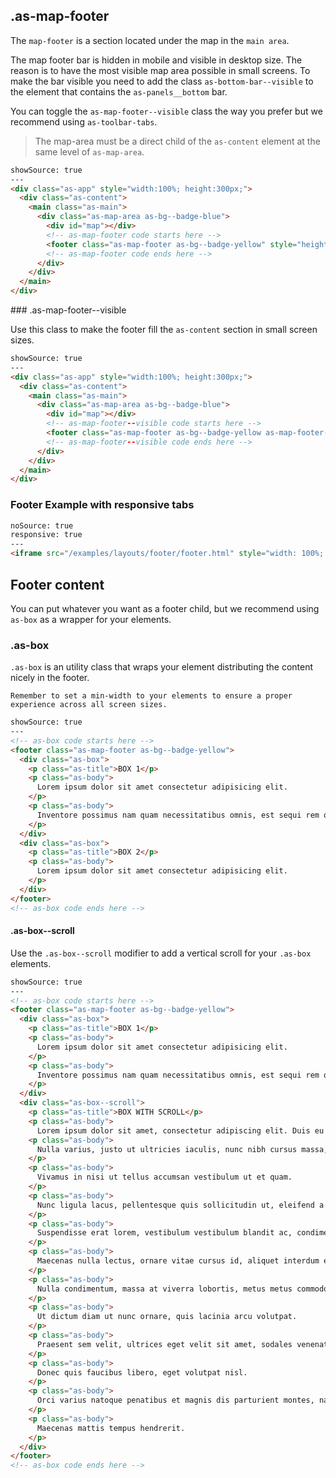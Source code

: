 ## .as-map-footer

The `map-footer` is a section located under the map in the `main area`.

The map footer bar is hidden in mobile and visible in desktop size. The reason is to have the most visible map area possible in small screens. To make the bar visible you need to add the class `as-bottom-bar--visible` to the element that contains the `as-panels__bottom` bar.

You can toggle the `as-map-footer--visible` class the way you prefer but we recommend using `as-toolbar-tabs`.


> The map-area must be a direct child of the `as-content` element at the same level of `as-map-area`.


```html
showSource: true
---
<div class="as-app" style="width:100%; height:300px;">
  <div class="as-content">
    <main class="as-main">
      <div class="as-map-area as-bg--badge-blue">
        <div id="map"></div>
        <!-- as-map-footer code starts here -->
        <footer class="as-map-footer as-bg--badge-yellow" style="height: 100px;"></footer>
        <!-- as-map-footer code ends here -->
      </div>
    </div>
  </main>
</div>
```


### .as-map-footer--visible

Use this class to make the footer fill the `as-content` section in small screen sizes.

```html
showSource: true
---
<div class="as-app" style="width:100%; height:300px;">
  <div class="as-content">
    <main class="as-main">
      <div class="as-map-area as-bg--badge-blue">
        <div id="map"></div>
        <!-- as-map-footer--visible code starts here -->
        <footer class="as-map-footer as-bg--badge-yellow as-map-footer--visible" style="min-height: 100px;"></footer>
        <!-- as-map-footer--visible code ends here -->
      </div>
    </div>
  </main>
</div>
```

### Footer Example with responsive tabs

```html
noSource: true
responsive: true
---
<iframe src="/examples/layouts/footer/footer.html" style="width: 100%; height: 100%;">
```

## Footer content

You can put whatever you want as a footer child, but we recommend using `as-box` as a wrapper for your elements.

### .as-box

`.as-box` is an utility class that wraps your element distributing the content nicely in the footer.


```hint|directive
Remember to set a min-width to your elements to ensure a proper experience across all screen sizes.
```

```html
showSource: true
---
<!-- as-box code starts here -->
<footer class="as-map-footer as-bg--badge-yellow">
  <div class="as-box">
    <p class="as-title">BOX 1</p>
    <p class="as-body">
      Lorem ipsum dolor sit amet consectetur adipisicing elit.
    </p>
    <p class="as-body">
      Inventore possimus nam quam necessitatibus omnis, est sequi rem quibusdam molestiae.
    </p>
  </div>
  <div class="as-box">
    <p class="as-title">BOX 2</p>
    <p class="as-body">
      Lorem ipsum dolor sit amet consectetur adipisicing elit.
    </p>
  </div>
</footer>
<!-- as-box code ends here -->
```

#### .as-box--scroll

Use the `.as-box--scroll` modifier to add a vertical scroll for your `.as-box` elements.

```html
showSource: true
---
<!-- as-box code starts here -->
<footer class="as-map-footer as-bg--badge-yellow">
  <div class="as-box">
    <p class="as-title">BOX 1</p>
    <p class="as-body">
      Lorem ipsum dolor sit amet consectetur adipisicing elit.
    </p>
    <p class="as-body">
      Inventore possimus nam quam necessitatibus omnis, est sequi rem quibusdam molestiae.
    </p>
  </div>
  <div class="as-box--scroll">
    <p class="as-title">BOX WITH SCROLL</p>
    <p class="as-body">
      Lorem ipsum dolor sit amet, consectetur adipiscing elit. Duis eu consequat quam.
    <p class="as-body">
      Nulla varius, justo ut ultricies iaculis, nunc nibh cursus massa, eu luctus mi massa a felis.
    </p>
    <p class="as-body">
      Vivamus in nisi ut tellus accumsan vestibulum ut et quam.
    </p>
    <p class="as-body">
      Nunc ligula lacus, pellentesque quis sollicitudin ut, eleifend a sapien.
    </p>
    <p class="as-body">
      Suspendisse erat lorem, vestibulum vestibulum blandit ac, condimentum eget lorem.
    </p>
    <p class="as-body">
      Maecenas nulla lectus, ornare vitae cursus id, aliquet interdum enim.
    </p>
    <p class="as-body">
      Nulla condimentum, massa at viverra lobortis, metus metus commodo metus, eget ultrices augue ex id sem.
    </p>
    <p class="as-body">
      Ut dictum diam ut nunc ornare, quis lacinia arcu volutpat.
    </p>
    <p class="as-body">
      Praesent sem velit, ultrices eget velit sit amet, sodales venenatis urna.
    </p>
    <p class="as-body">
      Donec quis faucibus libero, eget volutpat nisl. 
    </p>
    <p class="as-body">
      Orci varius natoque penatibus et magnis dis parturient montes, nascetur ridiculus mus.
    </p>
    <p class="as-body">
      Maecenas mattis tempus hendrerit.
    </p>
  </div>
</footer>
<!-- as-box code ends here -->
```
